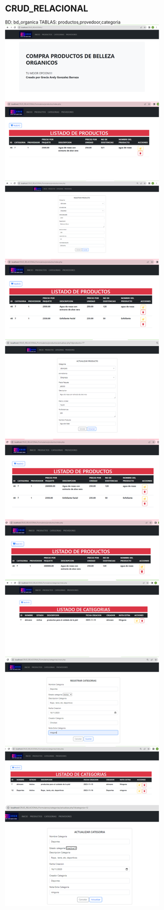 # CRUD_RELACIONAL
BD: bd_organica TABLAS: productos,provedoor,categoria
![](https://github.com/GonzalezBGA128/CRUD_RELACIONAL/blob/81b45a20917f37f81699d75b95d8c7aeadbce75d/img%201.PNG)
![](https://github.com/GonzalezBGA128/CRUD_RELACIONAL/blob/defa8fb46c843fdddcdfb4ff857507a65b5878d8/img%202.png)
![](https://github.com/GonzalezBGA128/CRUD_RELACIONAL/blob/2a596fa651e8c60be45826d598e7e6dd875f2a9c/img%203.PNG)
![](https://github.com/GonzalezBGA128/CRUD_RELACIONAL/blob/8102fab9b76a8168c6d8ad220f1f7b7bafe727e9/img%204.png)
![](https://github.com/GonzalezBGA128/CRUD_RELACIONAL/blob/c984d41f1aa40dfb63c892d92702124def162503/img%205.PNG)
![](https://github.com/GonzalezBGA128/CRUD_RELACIONAL/blob/604f69bcb30cc186512f91f31e4be263723f72b4/img%206.png)
![](https://github.com/GonzalezBGA128/CRUD_RELACIONAL/blob/6a44bb29dd5dde31c252fa277a4a416de902e882/img%207.png)
![](https://github.com/GonzalezBGA128/CRUD_RELACIONAL/blob/3c16a7405e843a39642be186de6d825b445d7727/img%208.PNG)
![](https://github.com/GonzalezBGA128/CRUD_RELACIONAL/blob/44705237a7a11db6fe6541a7fa600b223f4ffe5d/img%209.PNG)
![](https://github.com/GonzalezBGA128/CRUD_RELACIONAL/blob/f6f8a8b221151b95ec097969c164b902aaa9a5cf/img%2010.PNG)
![](https://github.com/GonzalezBGA128/CRUD_RELACIONAL/blob/3aea339a38303125fce4d1bdabecf473290abe3d/img%2011.PNG)
